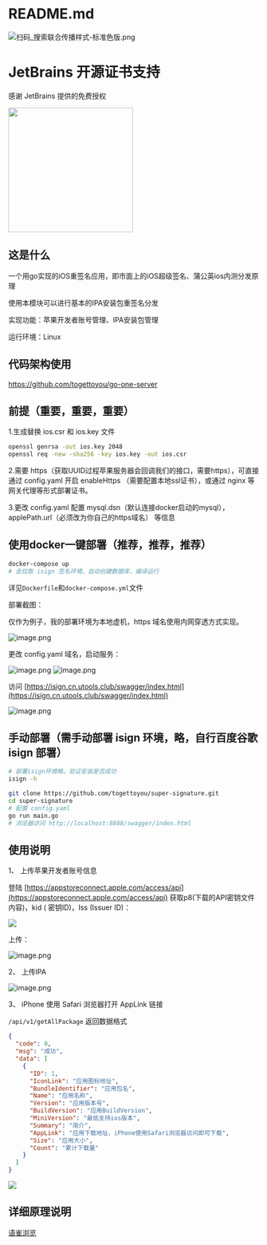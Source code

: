 # README.md

![扫码_搜索联合传播样式-标准色版.png](https://cdn.nlark.com/yuque/0/2021/png/1077776/1612960247290-a878d022-cdd1-4f8b-ad39-98bafbe48894.png#align=left&display=inline&height=624&margin=%5Bobject%20Object%5D&name=%E6%89%AB%E7%A0%81_%E6%90%9C%E7%B4%A2%E8%81%94%E5%90%88%E4%BC%A0%E6%92%AD%E6%A0%B7%E5%BC%8F-%E6%A0%87%E5%87%86%E8%89%B2%E7%89%88.png&originHeight=624&originWidth=2092&size=5221770&status=done&style=none&width=2092#id=DA281&originHeight=624&originWidth=2092&originalType=binary&status=done&style=none#id=GqhuE&originHeight=624&originWidth=2092&originalType=binary&ratio=1&status=done&style=none)

# JetBrains 开源证书支持
感谢 JetBrains 提供的免费授权

<a href="https://www.jetbrains.com/?from=togettoyou" target="_blank"><img src="https://user-images.githubusercontent.com/55381228/127271051-14879011-41dd-4d1b-88a2-1591925b51de.png" width="250" align="middle"/></a>



## 这是什么

一个用go实现的iOS重签名应用，即市面上的iOS超级签名、蒲公英ios内测分发原理

使用本模块可以进行基本的IPA安装包重签名分发

实现功能：苹果开发者账号管理、IPA安装包管理

运行环境：Linux

## 代码架构使用
https://github.com/togettoyou/go-one-server

## 前提（重要，重要，重要）

1.生成替换 ios.csr 和 ios.key 文件

```bash
openssl genrsa -out ios.key 2048
openssl req -new -sha256 -key ios.key -out ios.csr
```

2.需要 https（获取UUID过程苹果服务器会回调我们的接口，需要https），可直接通过 config.yaml 开启 enableHttps （需要配置本地ssl证书），或通过 nginx 等网关代理等形式部署证书。

3.更改 config.yaml 配置 mysql.dsn（默认连接docker启动的mysql），applePath.url（必须改为你自己的https域名） 等信息

## 使用docker一键部署（推荐，推荐，推荐）

```bash
docker-compose up
# 会拉取 isign 签名环境，自动创建数据库，编译运行
```

详见`Dockerfile`和`docker-compose.yml`文件

部署截图：

仅作为例子，我的部署环境为本地虚机，https 域名使用内网穿透方式实现。

![image.png](https://cdn.nlark.com/yuque/0/2021/png/1077776/1622719557784-d384350b-d581-4784-b655-235f901ca571.png#clientId=uc4af6cdf-c3d2-4&from=paste&height=602&id=fnZsv&margin=%5Bobject%20Object%5D&name=image.png&originHeight=1204&originWidth=1604&originalType=binary&size=128584&status=done&style=none&taskId=u01cf6afb-61d5-4cbe-b4f2-6a7670beac7&width=802#id=soLIX&originHeight=1204&originWidth=1604&originalType=binary&ratio=1&status=done&style=none)

更改 config.yaml 域名，启动服务：

![image.png](https://cdn.nlark.com/yuque/0/2021/png/1077776/1622719420286-2f0d32cb-0c48-48fb-a65a-c243643ef659.png#clientId=uc4af6cdf-c3d2-4&from=paste&height=716&id=ue315c056&margin=%5Bobject%20Object%5D&name=image.png&originHeight=1432&originWidth=2353&originalType=binary&size=222303&status=done&style=none&taskId=u5e46eac2-7afe-4217-9224-45fcb15d221&width=1176.5#id=bhoQR&originHeight=1432&originWidth=2353&originalType=binary&ratio=1&status=done&style=none)
![image.png](https://cdn.nlark.com/yuque/0/2021/png/1077776/1622719722870-c1123242-92b7-4b03-a581-a06234b31892.png#clientId=uc4af6cdf-c3d2-4&from=paste&height=718&id=ucf800682&margin=%5Bobject%20Object%5D&name=image.png&originHeight=1436&originWidth=2353&originalType=binary&size=395443&status=done&style=none&taskId=u2c2233e2-4124-47f2-80ac-9a4e5bafefd&width=1176.5#id=a53p6&originHeight=1436&originWidth=2353&originalType=binary&ratio=1&status=done&style=none)

访问 [https://isign.cn.utools.club/swagger/index.html](https://isign.cn.utools.club/swagger/index.html)

![image.png](https://cdn.nlark.com/yuque/0/2021/png/1077776/1622719814015-5552a7a4-496a-4271-b43f-7f78592176d1.png#clientId=uc4af6cdf-c3d2-4&from=paste&height=827&id=u84b71819&margin=%5Bobject%20Object%5D&name=image.png&originHeight=1654&originWidth=2880&originalType=binary&size=275056&status=done&style=none&taskId=ua10a445e-d046-46a0-b6ef-617fde81539&width=1440#id=PdB8i&originHeight=1654&originWidth=2880&originalType=binary&ratio=1&status=done&style=none)

## 手动部署（需手动部署 isign 环境，略，自行百度谷歌 isign 部署）

```bash
# 部署isign环境略，验证安装是否成功
isign -h

git clone https://github.com/togettoyou/super-signature.git
cd super-signature
# 配置 config.yaml
go run main.go
# 浏览器访问 http://localhost:8888/swagger/index.html
```

## 使用说明

1、 上传苹果开发者账号信息

登陆 [https://appstoreconnect.apple.com/access/api](https://appstoreconnect.apple.com/access/api) 获取p8(下载的API密钥文件内容)，kid (
密钥ID)，Iss (Issuer ID)：

![](https://cdn.nlark.com/yuque/0/2021/png/1077776/1614157937920-e048fc1b-b8ef-4b08-a559-bcf0a9b72c39.png?x-oss-process=image%2Fwatermark%2Ctype_d3F5LW1pY3JvaGVp%2Csize_14%2Ctext_Z2l0aHViL3RvZ2V0dG95b3U%3D%2Ccolor_FFFFFF%2Cshadow_50%2Ct_80%2Cg_se%2Cx_10%2Cy_10#from=url&id=ipJUH&margin=%5Bobject%20Object%5D&originHeight=970&originWidth=3284&originalType=binary&ratio=2&status=done&style=none)

上传：

![image.png](https://cdn.nlark.com/yuque/0/2021/png/1077776/1623042480919-37ecee18-c7e7-4e17-91ac-c2ad8b7e117a.png#clientId=uab37fe2a-4554-4&from=paste&height=821&id=u8d372f30&margin=%5Bobject%20Object%5D&name=image.png&originHeight=1641&originWidth=2880&originalType=binary&ratio=2&size=239573&status=done&style=none&taskId=ueb474557-a63b-43a0-97c2-b066502a2a4&width=1440)

2、 上传IPA

![image.png](https://cdn.nlark.com/yuque/0/2021/png/1077776/1623042643053-67a10d99-3359-4ebb-9ee4-b36d7ea48bdb.png#clientId=uab37fe2a-4554-4&from=paste&height=822&id=udac83704&margin=%5Bobject%20Object%5D&name=image.png&originHeight=1644&originWidth=2880&originalType=binary&ratio=2&size=240127&status=done&style=none&taskId=ub147db0c-bab9-4419-abef-6de3e71fb46&width=1440)

3、 iPhone 使用 Safari 浏览器打开 AppLink 链接

`/api/v1/getAllPackage` 返回数据格式

```json
{
  "code": 0,
  "msg": "成功",
  "data": [
    {
      "ID": 1,
      "IconLink": "应用图标地址",
      "BundleIdentifier": "应用包名",
      "Name": "应用名称",
      "Version": "应用版本号",
      "BuildVersion": "应用BuildVersion",
      "MiniVersion": "最低支持ios版本",
      "Summary": "简介",
      "AppLink": "应用下载地址，iPhone使用Safari浏览器访问即可下载",
      "Size": "应用大小",
      "Count": "累计下载量"
    }
  ]
}
```

![](https://cdn.nlark.com/yuque/0/2021/png/1077776/1614159853374-673e82af-a2f2-479d-9ef8-03da193ed801.png#from=url&id=yGJKs&margin=%5Bobject%20Object%5D&originHeight=1970&originWidth=1154&originalType=binary&ratio=2&status=done&style=none)

## 详细原理说明

[语雀浏览](https://www.yuque.com/togettoyou/cjqm/rbk50t)
